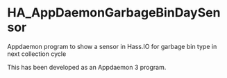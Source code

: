 # HA_AppDaemonGarbageBinDaySensor
Appdaemon program to show a sensor in Hass.IO for garbage bin type in next collection cycle

This has been developed as an Appdaemon 3 program.

